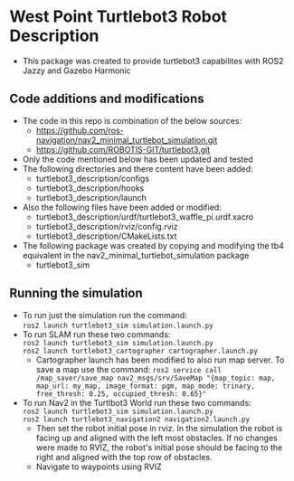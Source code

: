 # West Point Turtlebot3 Robot Description

- This package was created to provide turtlebot3 capabilites with ROS2 Jazzy and Gazebo Harmonic

## Code additions and modifications

- The code in this repo is combination of the below sources:
  - <https://github.com/ros-navigation/nav2_minimal_turtlebot_simulation.git>
  - <https://github.com/ROBOTIS-GIT/turtlebot3.git>
- Only the code mentioned below has been updated and tested
- The following directories and there content have been added:
  - turtlebot3_description/configs
  - turtlebot3_description/hooks
  - turtlebot3_description/launch
- Also the following files have been added or modified:
  - turtlebot3_description/urdf/turtlebot3_waffle_pi.urdf.xacro
  - turtlebot3_description/rviz/config.rviz
  - turtlebot3_description/CMakeLists.txt
- The following package was created by copying and modifying the tb4 equivalent in the nav2_minimal_turtlebot_simulation package
  - turtlebot3_sim

## Running the simulation

- To run just the simulation run the command:  
  `ros2 launch turtlebot3_sim simulation.launch.py`  
- To run SLAM run these two commands:  
  `ros2 launch turtlebot3_sim simulation.launch.py`  
  `ros2 launch turtlebot3_cartographer cartographer.launch.py`  
  - Cartographer launch has been modified to also run map server. To save a map use the command:
    `ros2 service call /map_saver/save_map nav2_msgs/srv/SaveMap "{map_topic: map, map_url: my_map, image_format: pgm, map_mode: trinary, free_thresh: 0.25, occupied_thresh: 0.65}"`
- To run Nav2 in the Turtlbot3 World run these two commands:  
  `ros2 launch turtlebot3_sim simulation.launch.py`  
  `ros2 launch turtlebot3_navigation2 navigation2.launch.py`
  - Then set the robot initial pose in rviz. In the simulation the robot is facing up and aligned with the left most obstacles. If no changes were made to RVIZ, the robot's initial pose should be facing to the right and aligned with the top row of obstacles.
  - Navigate to waypoints using RVIZ
  